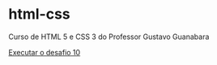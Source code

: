 # html-css

 Curso de HTML 5 e  CSS 3 do Professor Gustavo Guanabara

 <a href = "https://felipeabdo.github.io/html-css/desafios/des010/android.html" target="_blank"> Executar o desafio 10</a>
